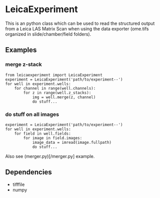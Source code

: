 # LeicaExperiment
This is an python class which can be used to read the structured output from a Leica LAS Matrix Scan when using the data exporter (ome.tifs organized in slide/chamber/field folders).


## Examples
### merge z-stack
```
from leicaexperiment import LeicaExperiment
experiment = LeicaExperiment('path/to/experiment--')
for well in experiment.wells:
    for channel in range(well.channels):
        for z in range(well.z_stacks):
            img = well.merge(z, channel)
            do stuff...
```

### do stuff on all images
```
experiment = LeicaExperiment('path/to/experiment--')
for well in experiment.wells:
    for field in well.fields:
        for image in field.images:
            image_data = imread(image.fullpath)
            do stuff...
```

Also see (merger.py)[/merger.py] example.


## Dependencies
- tifffile
- numpy
